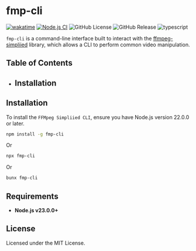 # fmp-cli

[![wakatime](https://wakatime.com/badge/user/a0b906ce-b8e7-4463-8bce-383238df6d4b/project/e1c82433-fb2e-48e9-a670-2a2c33b34306.svg)](https://wakatime.com/badge/user/a0b906ce-b8e7-4463-8bce-383238df6d4b/project/e1c82433-fb2e-48e9-a670-2a2c33b34306)
[![Node.js CI](https://github.com/ragaeeb/fmp-cli/actions/workflows/build.yml/badge.svg)](https://github.com/ragaeeb/fmp-cli/actions/workflows/build.yml)
![GitHub License](https://img.shields.io/github/license/ragaeeb/fmp-cli)
![GitHub Release](https://img.shields.io/github/v/release/ragaeeb/fmp-cli)
![typescript](https://badgen.net/badge/icon/typescript?icon=typescript&label&color=blue)

`fmp-cli` is a command-line interface built to interact with the [ffmpeg-simpliied](https://github.com/ragaeeb/ffmpeg-simpliied) library, which allows a CLI to perform common video manipulation.

## Table of Contents

- ## Installation

## Installation

To install the `FFMpeg Simpliied CLI`, ensure you have Node.js version 22.0.0 or later.

```bash
npm install -g fmp-cli
```

Or

```bash
npx fmp-cli
```

Or

```bash
bunx fmp-cli
```

## Requirements

- **Node.js v23.0.0+**

## License

Licensed under the MIT License.
